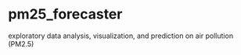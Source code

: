 # pm25_forecaster
exploratory data analysis, visualization, and prediction on air pollution (PM2.5) 
